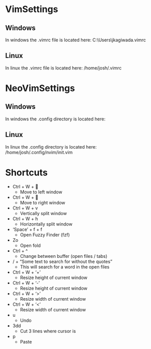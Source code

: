 # VimSettings

## Windows
In windows the .vimrc file is located here: 
C:\Users\jkagiwada\.vimrc

## Linux
In linux the .vimrc file is located here:
/home/josh/.vimrc

# NeoVimSettings
## Windows
In windows the .config directory is located here:

## Linux
In linux the .config directory is located here:
/home/josh/.config/nvim/init.vim


# Shortcuts
-	Ctrl + W + 
    *	Move to left window
-	Ctrl + W + 
    *	Move to right window
-	Ctrl + W + v
    *	Vertically split window
-	Ctrl + W + h
    *	Horizontally split window
-	‘Space’ + f + f
    *	Open Fuzzy Finder (fzf)
-	Zo
    *	Open fold
-	Ctrl + ^
    *	Change between buffer (open files / tabs)
-	/ + “Some text to search for without the quotes”
    *	This will search for a word in the open files
-	Ctrl + W + ‘+’
    *	Resize height of current window
-	Ctrl + W + ‘-’
    *	Resize height of current window
-	Ctrl + W + ‘>’
    *	Resize width of current window
-	Ctrl + W + ‘<’
    *	Resize width of current window
-	u
    *	Undo
-	3dd
    *	Cut 3 lines where cursor is
-	p
    *	Paste

